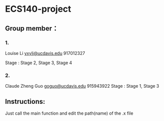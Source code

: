 # ECS140-project
## Group member：
### 1. 
Louise Li yxyli@ucdavis.edu 917012327

Stage : Stage 2, Stage 3, Stage 4

### 2.
Claude Zheng Guo goguo@ucdavis.edu  915943922
Stage : Stage 1, Stage 3


## Instructions:
Just call the main function and edit the path(name) of the .x file

